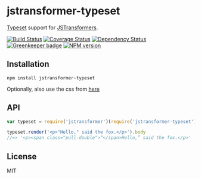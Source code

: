# jstransformer-typeset

[Typeset](https://github.com/davidmerfield/typeset) support for [JSTransformers](http://github.com/jstransformers).

[![Build Status](https://img.shields.io/travis/jstransformers/jstransformer-typeset/master.svg)](https://travis-ci.org/jstransformers/jstransformer-typeset)
[![Coverage Status](https://img.shields.io/codecov/c/github/jstransformers/jstransformer-typeset/master.svg)](https://codecov.io/gh/jstransformers/jstransformer-typeset)
[![Dependency Status](https://img.shields.io/david/jstransformers/jstransformer-typeset/master.svg)](http://david-dm.org/jstransformers/jstransformer-typeset)
[![Greenkeeper badge](https://badges.greenkeeper.io/jstransformers/jstransformer-typeset.svg)](https://greenkeeper.io/)
[![NPM version](https://img.shields.io/npm/v/jstransformer-typeset.svg)](https://www.npmjs.org/package/jstransformer-typeset)

## Installation

    npm install jstransformer-typeset

Optionally, also use the css from [here](https://raw.githubusercontent.com/davidmerfield/Typeset/master/demo/typeset.css)

## API

```js
var typeset = require('jstransformer')(require('jstransformer-typeset'))

typeset.render('<p>"Hello," said the fox.</p>').body
//=> '<p><span class="pull-double">“</span>Hello,” said the fox.</p>'
```

## License

MIT
